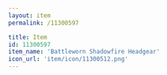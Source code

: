 ```yaml
---
layout: item
permalink: /11300597

title: Item
id: 11300597
item_name: 'Battleworn Shadowfire Headgear'
icon_url: 'item/icon/11300512.png'
---
```

